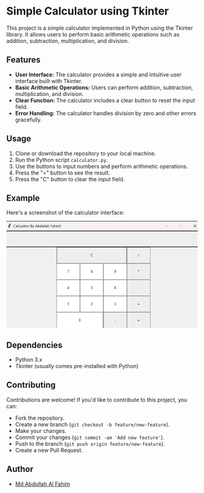 # Simple Calculator using Tkinter

This project is a simple calculator implemented in Python using the Tkinter library. It allows users to perform basic arithmetic operations such as addition, subtraction, multiplication, and division.

## Features

- **User Interface:** The calculator provides a simple and intuitive user interface built with Tkinter.
- **Basic Arithmetic Operations:** Users can perform addition, subtraction, multiplication, and division.
- **Clear Function:** The calculator includes a clear button to reset the input field.
- **Error Handling:** The calculator handles division by zero and other errors gracefully.

## Usage

1. Clone or download the repository to your local machine.
2. Run the Python script `calculator.py`.
3. Use the buttons to input numbers and perform arithmetic operations.
4. Press the "=" button to see the result.
5. Press the "C" button to clear the input field.

## Example

Here's a screenshot of the calculator interface:

![Calculator Interface](https://github.com/abdullahfahim2/Calculator/blob/main/Screenshot%202024-03-17%20191142.png)

## Dependencies

- Python 3.x
- Tkinter (usually comes pre-installed with Python)

## Contributing

Contributions are welcome! If you'd like to contribute to this project, you can:

- Fork the repository.
- Create a new branch (`git checkout -b feature/new-feature`).
- Make your changes.
- Commit your changes (`git commit -am 'Add new feature'`).
- Push to the branch (`git push origin feature/new-feature`).
- Create a new Pull Request.


## Author

- [Md Abdullah Al Fahim](https://github.com/abdullahfahim2)
